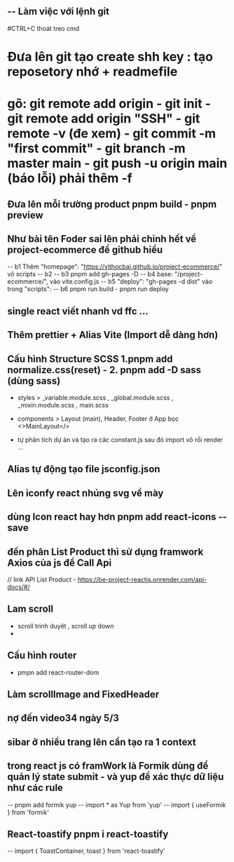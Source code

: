 ## -- Làm việc với lệnh git

#CTRL+C thoát treo cmd

# Đưa lên git tạo create shh key : tạo reposetory nhớ + readmefile

# gõ: git remote add origin - git init - git remote add origin "SSH" - git remote -v (đe xem) - git commit -m "first commit" - git branch -m master main - git push -u origin main (báo lỗi) phải thêm -f
## Đưa lên mỗi trường product pnpm build - pnpm preview 
## Như bài tên Foder sai lên phải chỉnh hết về project-ecommerce để github hiểu
-- b1 Thêm "homepage": "https://vithocbai.github.io/project-ecommerce/" vô scripts 
-- b2 <BrowserRouter basename="/project-ecommerce"> 
-- b3 pnpm add gh-pages -D
-- b4  base: "/project-ecommerce/", vào vite.config.js
-- b5 "deploy": "gh-pages -d dist" vào trong "scripts": 
-- b6 pnpm run build - pnpm run deploy

## single react viết nhanh vd ffc ...

## Thêm prettier + Alias Vite (Import dễ dàng hơn)

## Cấu hình Structure SCSS 1.pnpm add normalize.css(reset) - 2. pnpm add -D sass (dùng sass)

-   styles > \_variable.module.scss , \_global.module.scss , \_mixin.module.scss , main.scss
-   components > Layout (main), Header, Footer ở App bọc <>MainLayout</>

- tự phân tích dự án và tạo ra các constant.js sau đó import vô rồi render ...

## Alias tự động tạo file jsconfig.json 

## Lên iconfy react nhúng svg về mày 

## dùng Icon react hay hơn pnpm add react-icons --save 

## đến phân List Product thì sử dụng framwork Axios của js để Call Api 

// link API List Product - https://be-project-reactjs.onrender.com/api-docs/#/

## Lam scroll 
- scroll trinh duyêt , scroll up down 
- 
## Cấu hình router 
- pmpn add react-router-dom 

## Làm scrollImage and FixedHeader

## nợ đến video34  ngày 5/3 

## sibar ở nhiều trang lên cần tạo ra 1 context 

## trong react js có framWork là Formik dùng để quản lý state submit - và yup để xác thực dữ liệu như các rule 
-- pnpm add formik yup 
-- import * as Yup from 'yup'
-- import { useFormik } from 'formik'

## React-toastify pnpm i react-toastify 
-- import { ToastContainer, toast } from 'react-toastify' 


